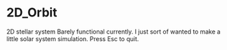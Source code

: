 # 2D_Orbit
2D stellar system
Barely functional currently. I just sort of wanted to make a little solar system simulation. Press Esc to quit.
